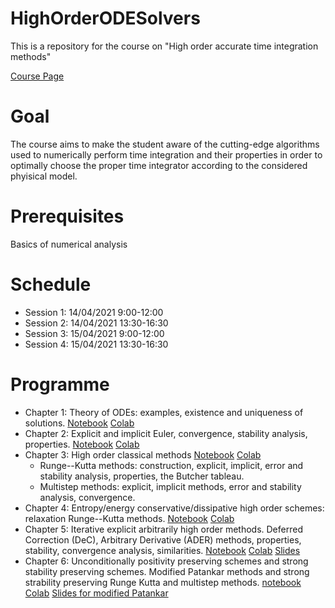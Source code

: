 # HighOrderODESolvers
This is a repository for the course on "High order accurate time integration methods"

[Course Page](https://www.adum.fr/script/formations.pl?mod=292601&site=edmi)

Goal
======
The course aims to make the student aware of the cutting-edge algorithms used to numerically perform time integration and their properties in order to optimally choose the proper time integrator according to the considered phyisical model.

Prerequisites
======
Basics of numerical analysis

Schedule
========
 * Session 1: 14/04/2021 9:00-12:00
 * Session 2: 14/04/2021 13:30-16:30
 * Session 3: 15/04/2021 9:00-12:00
 * Session 4: 15/04/2021 13:30-16:30

Programme
======
 * Chapter 1: Theory of ODEs: examples, existence and uniqueness of solutions. [Notebook](Chapter&#32;1&#32;Theory&#32;of&#32;ODE.ipynb) [Colab]()
 * Chapter 2: Explicit and implicit Euler, convergence, stability analysis, properties. [Notebook](Chapter&#32;2&#32;Classical&#32;Euler&#32;Methods.ipynb) [Colab]()
 * Chapter 3: High order classical methods [Notebook](Chapter&#32;3&#32;Classical&#32;High&#32;Order&#32;Methods.ipynb) [Colab]()
   * Runge--Kutta methods: construction, explicit, implicit, error and stability analysis, properties, the Butcher tableau.
   * Multistep methods: explicit, implicit methods, error and stability analysis, convergence.
 * Chapter 4: Entropy/energy conservative/dissipative high order schemes: relaxation Runge--Kutta methods. [Notebook](Chapter&#32;4&#32;Relaxation&#32;Runge--Kutta.ipynb) [Colab]()
 * Chapter 5: Iterative explicit arbitrarily high order methods. Deferred Correction (DeC), Arbitrary Derivative (ADER) methods, properties, stability, convergence analysis, similarities. [Notebook](Chapter&#32;5&#32;DeC&#32;and&#32;ADER.ipynb) [Colab]() [Slides](Chapter5/latexSlides/ADERDeC_chapter5.pdf) 
 * Chapter 6: Unconditionally positivity preserving schemes and strong stability preserving schemes. Modified Patankar methods and strong strability preserving Runge Kutta and multistep methods.
[notebook](Chapter&#32;6&#32;Positivity&#32;preserving&#32;schemes.ipynb) [Colab]() [Slides for modified Patankar](Chapter6/latexSlides/mPDeC_Chapter6.pdf)

